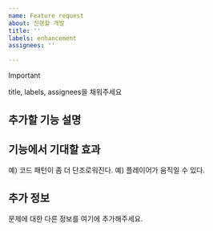 ```yaml
---
name: Feature request
about: 진행할 개발
title: ''
labels: enhancement
assignees: ''

---
```


> [!IMPORTANT]  
> title, labels, assignees을 채워주세요

## 추가할 기능 설명


## 기능에서 기대할 효과
예) 코드 패턴이 좀 더 단조로워진다.
예) 플레이어가 움직일 수 있다.

## 추가 정보
문제에 대한 다른 정보를 여기에 추가해주세요.

